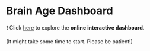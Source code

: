 # Brain Age Dashboard

:heavy_exclamation_mark: Click [here](https://brainage-dashboard.onrender.com/) to explore the **online interactive dashboard**.

(It might take some time to start. Please be patient!)
